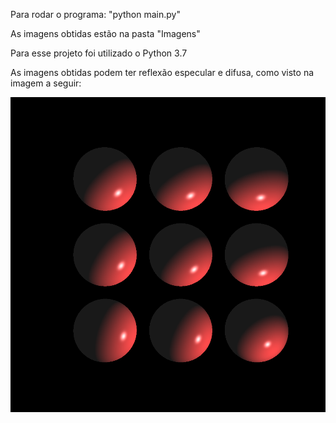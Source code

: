 Para rodar o programa: "python main.py"

As imagens obtidas estão na pasta "Imagens"

Para esse projeto foi utilizado o Python 3.7

As imagens obtidas podem ter reflexão especular e difusa, como visto na imagem a seguir:

![alt text](https://github.com/lucasg1/ray_tracing/blob/master/Imagens/imagem_extra.png?raw=true)
